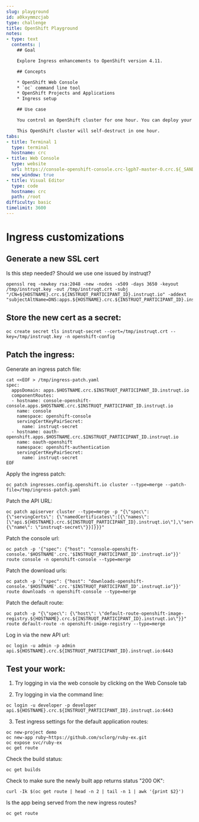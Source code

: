 ```yaml
---
slug: playground
id: a0kxymmzcjab
type: challenge
title: OpenShift Playground
notes:
- type: text
  contents: |
    ## Goal

    Explore Ingress enhancements to OpenShift version 4.11.

    ## Concepts

    * OpenShift Web Console
    * `oc` command line tool
    * OpenShift Projects and Applications
    * Ingress setup

    ## Use case

    You control an OpenShift cluster for one hour. You can deploy your own container image, or set up a pipeline to build your application from source, then monitor it with Prometheus as it runs. Use an Operator to deploy and manage a database backend for your web app.

    This OpenShift cluster will self-destruct in one hour.
tabs:
- title: Terminal 1
  type: terminal
  hostname: crc
- title: Web Console
  type: website
  url: https://console-openshift-console.crc-lgph7-master-0.crc.${_SANDBOX_ID}.instruqt.io
  new_window: true
- title: Visual Editor
  type: code
  hostname: crc
  path: /root
difficulty: basic
timelimit: 3600
---
```

# Ingress customizations

## Generate a new SSL cert

Is this step needed?  Should we use one issued by instruqt?
```
openssl req -newkey rsa:2048 -new -nodes -x509 -days 3650 -keyout /tmp/instruqt.key -out /tmp/instruqt.crt -subj "/CN=${HOSTNAME}.crc.${INSTRUQT_PARTICIPANT_ID}.instruqt.io" -addext "subjectAltName=DNS:apps.${HOSTNAME}.crc.${INSTRUQT_PARTICIPANT_ID}.instruqt.io,DNS:*.apps.${HOSTNAME}.crc.${INSTRUQT_PARTICIPANT_ID}.instruqt.io,DNS:api.${HOSTNAME}.crc.${INSTRUQT_PARTICIPANT_ID}.instruqt.io"
```

## Store the new cert as a secret:

```
oc create secret tls instruqt-secret --cert=/tmp/instruqt.crt --key=/tmp/instruqt.key -n openshift-config
```

## Patch the ingress:

Generate an ingress patch file:
```
cat <<EOF > /tmp/ingress-patch.yaml
spec:
  appsDomain: apps.$HOSTNAME.crc.$INSTRUQT_PARTICIPANT_ID.instruqt.io
  componentRoutes:
  - hostname: console-openshift-console.apps.$HOSTNAME.crc.$INSTRUQT_PARTICIPANT_ID.instruqt.io
    name: console
    namespace: openshift-console
    servingCertKeyPairSecret:
      name: instruqt-secret
  - hostname: oauth-openshift.apps.$HOSTNAME.crc.$INSTRUQT_PARTICIPANT_ID.instruqt.io
    name: oauth-openshift
    namespace: openshift-authentication
    servingCertKeyPairSecret:
      name: instruqt-secret
EOF
```

Apply the ingress patch:
```
oc patch ingresses.config.openshift.io cluster --type=merge --patch-file=/tmp/ingress-patch.yaml
```

Patch the API URL:
```
oc patch apiserver cluster --type=merge -p "{\"spec\":{\"servingCerts\": {\"namedCertificates\":[{\"names\":[\"api.${HOSTNAME}.crc.${INSTRUQT_PARTICIPANT_ID}.instruqt.io\"],\"servingCertificate\": {\"name\": \"instruqt-secret\"}}]}}}"
```

Patch the console url:
```
oc patch -p '{"spec": {"host": "console-openshift-console.'$HOSTNAME'.crc.'$INSTRUQT_PARTICIPANT_ID'.instruqt.io"}}' route console -n openshift-console --type=merge
```

Patch the download urls:
```
oc patch -p '{"spec": {"host": "downloads-openshift-console.'$HOSTNAME'.crc.'$INSTRUQT_PARTICIPANT_ID'.instruqt.io"}}' route downloads -n openshift-console --type=merge

```

Patch the default route:
```
oc patch -p "{\"spec\": {\"host\": \"default-route-openshift-image-registry.${HOSTNAME}.crc.${INSTRUQT_PARTICIPANT_ID}.instruqt.io\"}}" route default-route -n openshift-image-registry --type=merge
```

Log in via the new API url:
```
oc login -u admin -p admin api.${HOSTNAME}.crc.${INSTRUQT_PARTICIPANT_ID}.instruqt.io:6443
```

## Test your work:

1. Try logging in via the web console by clicking on the Web Console tab

2. Try logging in via the command line:

```
oc login -u developer -p developer api.${HOSTNAME}.crc.${INSTRUQT_PARTICIPANT_ID}.instruqt.io:6443
```

3. Test ingress settings for the default application routes:

```
oc new-project demo
oc new-app ruby~https://github.com/sclorg/ruby-ex.git
oc expose svc/ruby-ex
oc get route
```

Check the build status:
```
oc get builds
```

Check to make sure the newly built app returns status "200 OK":
```
curl -Ik $(oc get route | head -n 2 | tail -n 1 | awk '{print $2}')
```

Is the app being served from the new ingress routes?
```
oc get route
```
